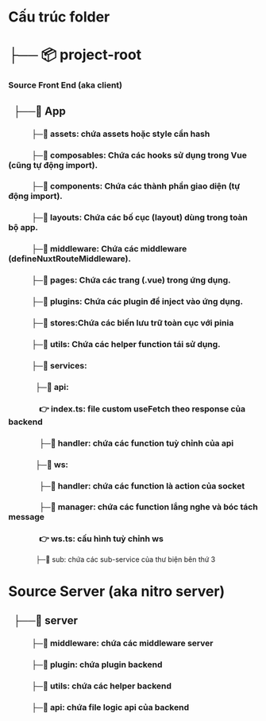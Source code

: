 # Cấu trúc folder
# ├── 📦 project-root
### Source Front End (aka client)
## $~$ ├──📂 App 
### $~~~~~~~~~~~$ ├─📂 assets: chứa assets hoặc style cần hash
### $~~~~~~~~~~~$ ├─📂 composables:  Chứa các hooks sử dụng trong Vue (cũng tự động import).
### $~~~~~~~~~~~$ ├─📂 components: Chứa các thành phần giao diện (tự động import).
### $~~~~~~~~~~~$ ├─📂 layouts: Chứa các bố cục (layout) dùng trong toàn bộ app.
### $~~~~~~~~~~~$ ├─📂 middleware:  Chứa các middleware (defineNuxtRouteMiddleware).
### $~~~~~~~~~~~$ ├─📂 pages: Chứa các trang (.vue) trong ứng dụng.
### $~~~~~~~~~~~$ ├─📂 plugins: Chứa các plugin để inject vào ứng dụng.
### $~~~~~~~~~~~$ ├─📂 stores:Chứa các biến lưu trữ toàn cục với pinia
### $~~~~~~~~~~~$ ├─📂 utils: Chứa các helper function tái sử dụng.
### $~~~~~~~~~~~$ ├─📂 services:
### $~~~~~~~~~~~~~$ ├─📂 api:
### $~~~~~~~~~~~~~~~$ 👉 index.ts: file custom useFetch theo response của backend
### $~~~~~~~~~~~~~~~$ ├─📂 handler: chứa các function tuỳ chỉnh của api
### $~~~~~~~~~~~~~$ ├─📂 ws:
### $~~~~~~~~~~~~~~~$ ├─📂 handler: chứa các function là action của socket
### $~~~~~~~~~~~~~~~$ ├─📂 manager: chứa các function lắng nghe và bóc tách message
### $~~~~~~~~~~~~~~~$ 👉 ws.ts: cấu hình tuỳ chỉnh ws
$~~~~~~~~~~~~~$ ├─📂 sub: chứa các sub-service của thư biện bên thứ 3
# Source Server (aka nitro server)
## $~$ ├──📂 server 
### $~~~~~~~~~~~$ ├─📂 middleware: chứa các middleware server
### $~~~~~~~~~~~$ ├─📂 plugin: chứa plugin backend
### $~~~~~~~~~~~$ ├─📂 utils: chứa các helper backend
### $~~~~~~~~~~~$ ├─📂 api: chứa file logic api của backend